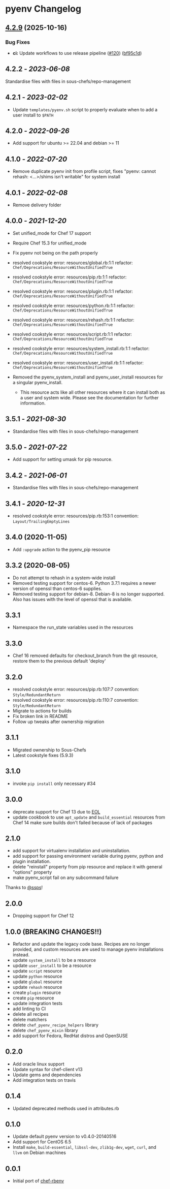 # pyenv Changelog

## [4.2.9](https://github.com/sous-chefs/pyenv/compare/4.2.8...v4.2.9) (2025-10-16)


### Bug Fixes

* **ci:** Update workflows to use release pipeline ([#120](https://github.com/sous-chefs/pyenv/issues/120)) ([bf95c1d](https://github.com/sous-chefs/pyenv/commit/bf95c1db2dfff97d070ab189e1438c25ebba7c8c))

## 4.2.2 - *2023-06-08*

Standardise files with files in sous-chefs/repo-management

## 4.2.1 - *2023-02-02*

* Update `templates/pyenv.sh` script to properly evaluate when to add a user install to `$PATH`

## 4.2.0 - *2022-09-26*

* Add support for ubuntu >= 22.04 and debian >= 11

## 4.1.0 - *2022-07-20*

* Remove duplicate pyenv init from profile script, fixes "pyenv: cannot rehash: <...>/shims isn't writable" for system install

## 4.0.1 - *2022-02-08*

* Remove delivery folder

## 4.0.0 - *2021-12-20*

* Set unified_mode for Chef 17 support
* Require Chef 15.3 for unified_mode
* Fix pyenv not being on the path properly
* resolved cookstyle error: resources/global.rb:1:1 refactor: `Chef/Deprecations/ResourceWithoutUnifiedTrue`
* resolved cookstyle error: resources/pip.rb:1:1 refactor: `Chef/Deprecations/ResourceWithoutUnifiedTrue`
* resolved cookstyle error: resources/plugin.rb:1:1 refactor: `Chef/Deprecations/ResourceWithoutUnifiedTrue`
* resolved cookstyle error: resources/python.rb:1:1 refactor: `Chef/Deprecations/ResourceWithoutUnifiedTrue`
* resolved cookstyle error: resources/rehash.rb:1:1 refactor: `Chef/Deprecations/ResourceWithoutUnifiedTrue`
* resolved cookstyle error: resources/script.rb:1:1 refactor: `Chef/Deprecations/ResourceWithoutUnifiedTrue`
* resolved cookstyle error: resources/system_install.rb:1:1 refactor: `Chef/Deprecations/ResourceWithoutUnifiedTrue`
* resolved cookstyle error: resources/user_install.rb:1:1 refactor: `Chef/Deprecations/ResourceWithoutUnifiedTrue`
* Removed the pyenv_system_install and pyenv_user_install resources for a singular pyenv_install.

   * This resource acts like all other resources where it can install both as a user and system wide.
     Please see the documentation for further information.

## 3.5.1 - *2021-08-30*

* Standardise files with files in sous-chefs/repo-management

## 3.5.0 - *2021-07-22*

* Add support for setting umask for pip resource.

## 3.4.2 - *2021-06-01*

* Standardise files with files in sous-chefs/repo-management

## 3.4.1 - *2020-12-31*

* resolved cookstyle error: resources/pip.rb:153:1 convention: `Layout/TrailingEmptyLines`

## 3.4.0 (2020-11-05)

* Add `:upgrade` action to the pyenv_pip resource

## 3.3.2 (2020-08-05)

* Do not attempt to rehash in a system-wide install
* Removed testing support for centos-6. Python 3.7.1 requires a newer version of openssl than centos-6 supplies.
* Removed testing support for debian-8. Debian-8 is no longer supported. Also has issues with the level of openssl that is available.

## 3.3.1

* Namespace the run_state variables used in the resources

## 3.3.0

* Chef 16 removed defaults for checkout_branch from the git resource, restore them to the previous default 'deploy'

## 3.2.0

* resolved cookstyle error: resources/pip.rb:107:7 convention: `Style/RedundantReturn`
* resolved cookstyle error: resources/pip.rb:110:7 convention: `Style/RedundantReturn`
* Migrate to actions for builds
* Fix broken link in README
* Follow up tweaks after ownership migration

## 3.1.1

* Migrated ownership to Sous-Chefs
* Latest cookstyle fixes (5.9.3)

## 3.1.0

* invoke `pip install` only necessary #34

## 3.0.0

* deprecate support for Chef 13 due to [EOL][supported-versions]
* update cookbook to use `apt_update` and `build_essential` resources from Chef 14 make sure builds don't failed because of lack of packages

## 2.1.0

* add support for virtualenv installation and uninstallation.
* add support for passing environment variable during pyenv, python and plugin installation.
* delete "reinstall" property from pip resource and replace it with general "options" property
* make pyenv_script fail on any subcommand failure

Thanks to [@ssps](https://github.com/ssps)!

## 2.0.0

* Dropping support for Chef 12

## 1.0.0 (BREAKING CHANGES!!)

* Refactor and update the legacy code base. Recipes are no longer provided, and custom resources are used to manage pyenv installations instead.
* update `system_install` to be a resource
* update `user_install` to be a resource
* update `script` resource
* update `python` resource
* update `global` resource
* update `rehash` resource
* create `plugin` resource
* create `pip` resource
* update integration tests
* add linting to CI
* delete all recipes
* delete matchers
* delete `chef_pyenv_recipe_helpers` library
* delete `chef_pyenv_mixin` library
* add support for Fedora, RedHat distros and OpenSUSE

## 0.2.0

* Add oracle linux support
* Update syntax for chef-client v13
* Update gems and dependencies
* Add integration tests on travis

## 0.1.4

* Updated deprecated methods used in attributes.rb

## 0.1.0

* Update default pyenv version to v0.4.0-20140516
* Add support for CentOS 6.5
* Install `make`, `build-essential`, `libssl-dev`, `zlib1g-dev`, `wget`,
  `curl`, and `llvm` on Debian machines

## 0.0.1

* Initial port of [chef-rbenv](https://github.com/fnichol/chef-rbenv)

[supported-versions]: https://docs.chef.io/platforms.html#supported-versions
